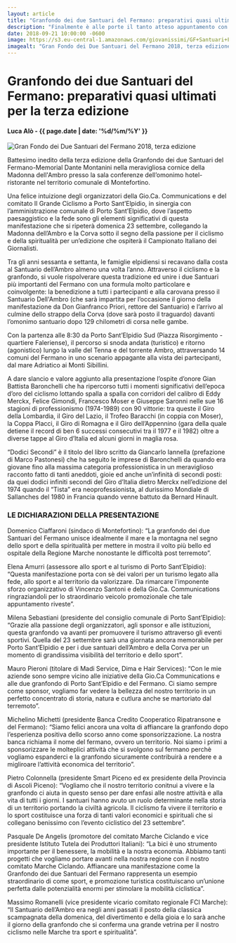 ```yaml
---
layout: article
title: "Granfondo dei due Santuari del Fermano: preparativi quasi ultimati per la terza edizione"
description: "Finalmente è alle porte il tanto atteso appuntamento con la Granfondo dei due Santuari del Fermano che taglia il traguardo della terza edizione grazie all’entusiasmo e agli sforzi della Gio.Ca. Communications che condivide la parte organizzativa con il Comitato Il Grande Ciclismo a Porto Sant’Elpidio e l’amministrazione comunale elpidiense."
date: 2018-09-21 10:00:00 -0600
image: https://s3.eu-central-1.amazonaws.com/giovanissimi/GF+Santuari+Fermano+23092018.jpeg
imagealt: "Gran Fondo dei Due Santuari del Fermano 2018, terza edizione"
---
```


# Granfondo dei due Santuari del Fermano: preparativi quasi ultimati per la terza edizione

#### Luca Alò - {{ page.date | date: '%d/%m/%Y' }}

![Gran Fondo dei Due Santuari del Fermano 2018, terza edizione](https://s3.eu-central-1.amazonaws.com/giovanissimi/GF+Santuari+Fermano+23092018.jpeg)

Battesimo inedito della terza edizione della Granfondo dei due Santuari del Fermano-Memorial Dante Montanini nella meravigliosa cornice della Madonna dell'Ambro presso la sala conferenze dell’omonimo hotel-ristorante nel territorio comunale di Montefortino.

Una felice intuizione degli organizzatori della Gio.Ca. Communications e del comitato Il Grande Ciclismo a Porto Sant’Elpidio, in sinergia con l’amministrazione comunale di Porto Sant’Elpidio, dove l’aspetto paesaggistico e la fede sono gli elementi significativi di questa manifestazione che si ripeterà domenica 23 settembre, collegando la Madonna dell’Ambro e la Corva sotto il segno della passione per il ciclismo e della spiritualità per un’edizione che ospiterà il Campionato Italiano dei Giornalisti.

Tra gli anni sessanta e settanta, le famiglie elpidiensi si recavano dalla costa al Santuario dell’Ambro almeno una volta l’anno. Attraverso il ciclismo e la granfondo, si vuole rispolverare questa tradizione ed unire i due Santuari più importanti del Fermano con una formula molto particolare e coinvolgente: la benedizione a tutti i partecipanti e alla carovana presso il Santuario Dell'Ambro (che sarà impartita per l’occasione il giorno della manifestazione da Don Gianfranco Priori, rettore del Santuario) e l’arrivo al culmine dello strappo della Corva (dove sarà posto il traguardo) davanti l’omonimo santuario dopo 129 chilometri di corsa nelle gambe.

Con la partenza alle 8:30 da Porto Sant’Elpidio Sud (Piazza Risorgimento - quartiere Faleriense), il percorso si snoda andata (turistico) e ritorno (agonistico) lungo la valle del Tenna e del torrente Ambro, attraversando 14 comuni del Fermano in uno scenario appagante alla vista dei partecipanti, dal mare Adriatico ai Monti Sibillini.

A dare slancio e valore aggiunto alla presentazione l’ospite d’onore Gian Battista Baronchelli che ha ripercorso tutti i momenti significativi dell’epoca d’oro del ciclismo lottando spalla a spalla con corridori del calibro di Eddy Merckx, Felice Gimondi, Francesco Moser e Giuseppe Saronni nelle sue 16 stagioni di professionismo (1974-1989) con 90 vittorie: tra queste il Giro della Lombardia, il Giro del Lazio, il Trofeo Baracchi (in coppia con Moser), la Coppa Placci, il Giro di Romagna e il Giro dell’Appennino (gara della quale detiene il record di ben 6 successi consecutivi tra il 1977 e il 1982) oltre a diverse tappe al Giro d’Italia ed alcuni giorni in maglia rosa.

“Dodici Secondi” è il titolo del libro scritto da Giancarlo Iannella (prefazione di Marco Pastonesi) che ha seguito le imprese di Baronchelli da quando era giovane fino alla massima categoria professionistica in un meraviglioso racconto fatto di tanti aneddoti, gioie ed anche un’infinità di secondi posti: da quei dodici infiniti secondi del Giro d’Italia dietro Merckx nell’edizione del 1974 quando il “Tista” era neoprofessionista, al durissimo Mondiale di Sallanches del 1980 in Francia quando venne battuto da Bernard Hinault.

### LE DICHIARAZIONI DELLA PRESENTAZIONE

Domenico Ciaffaroni (sindaco di Montefortino): “La granfondo dei due Santuari del Fermano unisce idealmente il mare e la montagna nel segno dello sport e della spiritualità per mettere in mostra il volto più bello ed ospitale della Regione Marche nonostante le difficoltà post terremoto”.

Elena Amurri (assessore allo sport e al turismo di Porto Sant’Elpidio): “Questa manifestazione porta con sè dei valori per un turismo legato alla fede, allo sport e al territorio da valorizzare. Da rimarcare l'imponente sforzo organizzativo di Vincenzo Santoni e della Gio.Ca. Communications ringraziandoli per lo straordinario veicolo promozionale che tale appuntamento riveste”.

Milena Sebastiani (presidente del consiglio comunale di Porto Sant’Elpidio): “Grazie alla passione degli organizzatori, agli sponsor e alle istituzioni, questa granfondo va avanti per promuovere il turismo attraverso gli eventi sportivi. Quella del 23 settembre sarà una giornata ancora memorabile per Porto Sant’Elpidio e per i due santuari dell’Ambro e della Corva per un momento di grandissima visibilità del territorio e dello sport”.

Mauro Pieroni (titolare di Madi Service, Dima e Hair Services): “Con le mie aziende sono sempre vicino alle iniziative della Gio.Ca Communications e alle due granfondo di Porto Sant’Elpidio e del Fermano. Ci siamo sempre come sponsor, vogliamo far vedere la bellezza del nostro territorio in un perfetto concentrato di storia, natura e cutlura anche se martoriato dal terremoto”.

Michelino Michetti (presidente Banca Credito Cooperatico Ripatransone e del Fermano): “Siamo felici ancora una volta di affiancare la granfondo dopo l’esperienza positiva dello scorso anno come sponsorizzazione. La nostra banca richiama il nome del fermano, ovvero un territorio. Noi siamo i primi a sponsorizzare le molteplici attività che si svolgono sul fermano perchè vogliamo espanderci e la granfondo sicuramente contribuirà a rendere e a migliroare l’attività economica del territorio”.

Pietro Colonnella (presidente Smart Piceno ed ex presidente della Provincia di Ascoli Piceno): “Vogliamo che il nostro territorio conitnui a vivere e la granfondo ci aiuta in questo senso per dare enfasi alle nostre attività e alla vita di tutti i giorni. I santuari hanno avuto un ruolo determinante nella storia di un territorio portando la civiltà agricola. Il ciclismo fa vivere il territorio e lo sport costituisce una forza di tanti valori economici e spirituali che si collegano benissimo con l’evento ciclistico del 23 settembre”.

Pasquale De Angelis (promotore del comitato Marche Ciclando e vice presidente Istituto Tutela dei Produttori Italiani): “La bici è uno strumento importante per il benessere, la mobilità e la nostra economia. Abbiamo tanti progetti che vogliamo portare avanti nella nostra regione con il nostro comitato Marche Ciclando. Affiancare una manifestazione come la Granfondo dei due Santuari del Fermano rappresenta un esempio straordinario di come sport, e promozione turistica costituiscano un’unione perfetta dalle potenzialità enormi per stimolare la mobilità ciclistica”.

Massimo Romanelli (vice presidente vicario comitato regionale FCI Marche): “Il Santuario dell’Ambro era negli anni passati il posto della classica scampagnata della domenica, del divertimento e della gioia e lo sarà anche il giorno della granfondo che si conferma una grande vetrina per il nostro ciclismo nelle Marche tra sport e spiritualità”.